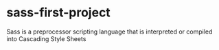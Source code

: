 # sass-first-project
Sass is a preprocessor scripting language that is interpreted or compiled into Cascading Style Sheets
